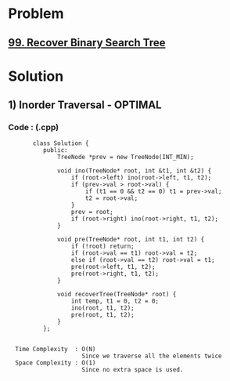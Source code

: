 # Problem

## [99. Recover Binary Search Tree](https://leetcode.com/problems/recover-binary-search-tree/)


# Solution 

## 1) Inorder Traversal - OPTIMAL

       
      
      
   ### Code : (.cpp)
    
           class Solution {
              public:
                  TreeNode *prev = new TreeNode(INT_MIN);

                  void ino(TreeNode* root, int &t1, int &t2) {
                      if (root->left) ino(root->left, t1, t2);
                      if (prev->val > root->val) {
                          if (t1 == 0 && t2 == 0) t1 = prev->val;
                          t2 = root->val;
                      }
                      prev = root;
                      if (root->right) ino(root->right, t1, t2);
                  }

                  void pre(TreeNode* root, int t1, int t2) {
                      if (!root) return;
                      if (root->val == t1) root->val = t2;
                      else if (root->val == t2) root->val = t1;
                      pre(root->left, t1, t2);
                      pre(root->right, t1, t2);
                  }

                  void recoverTree(TreeNode* root) {
                      int temp, t1 = 0, t2 = 0;
                      ino(root, t1, t2);
                      pre(root, t1, t2);
                  }
              };

 
      Time Complexity  : O(N) 
                         Since we traverse all the elements twice
      Space Complexity : O(1)
                         Since no extra space is used.
